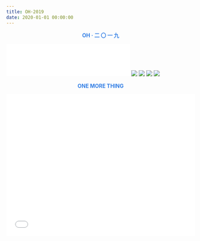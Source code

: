 ```yaml
---
title: OH·2019
date: 2020-01-01 00:00:00
---
```


<p align='center' ><span style="color:#337FE5;"><strong> OH · 二 〇 一 九 </strong></span></p>


<iframe frameborder="no" border="0" marginwidth="0" marginheight="0" width=330 height=86 src="//music.163.com/outchain/player?type=2&id=478507889&auto=0&height=66"></iframe>



<img src="https://jixiaoyong.github.io/images/20191229181836.gif" class="full-image" />



<img src="https://jixiaoyong.github.io/images/20191229182807.svg" class="full-image" />



<img src="https://jixiaoyong.github.io/images/20191229182827.png" class="full-image" />



<img src="https://jixiaoyong.github.io/images/20191230000050.gif" class="full-image" />





<p align='center' ><span style="color:#337FE5;"><strong> ONE MORE THING </strong></span></p>

<div style="position: relative; width: 100%; height: 0; padding-bottom: 75%;"><iframe src="//player.bilibili.com/player.html?aid=81163969" scrolling="no" border="0" frameborder="no" framespacing="0" allowfullscreen="true" style="position: absolute; width: 100%; height: 100%; left: 0; top: 0;"> </iframe></div>